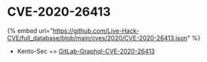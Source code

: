# CVE-2020-26413
{% embed url="https://github.com/Live-Hack-CVE/full_database/blob/main/cves/2020/CVE-2020-26413.json" %}

* Kento-Sec ~> [GitLab-Graphql-CVE-2020-26413](https://www.alice-snow.ru/2020/database/cve-2020-26413/gitlab-graphql-cve-2020-26413-kento-sec)